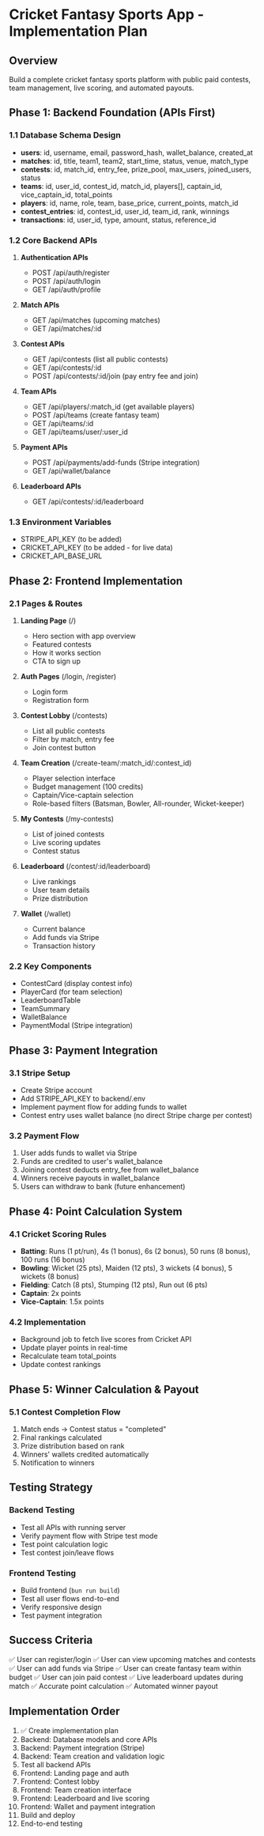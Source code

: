 # Cricket Fantasy Sports App - Implementation Plan

## Overview
Build a complete cricket fantasy sports platform with public paid contests, team management, live scoring, and automated payouts.

## Phase 1: Backend Foundation (APIs First)

### 1.1 Database Schema Design
- **users**: id, username, email, password_hash, wallet_balance, created_at
- **matches**: id, title, team1, team2, start_time, status, venue, match_type
- **contests**: id, match_id, entry_fee, prize_pool, max_users, joined_users, status
- **teams**: id, user_id, contest_id, match_id, players[], captain_id, vice_captain_id, total_points
- **players**: id, name, role, team, base_price, current_points, match_id
- **contest_entries**: id, contest_id, user_id, team_id, rank, winnings
- **transactions**: id, user_id, type, amount, status, reference_id

### 1.2 Core Backend APIs
1. **Authentication APIs**
   - POST /api/auth/register
   - POST /api/auth/login
   - GET /api/auth/profile

2. **Match APIs**
   - GET /api/matches (upcoming matches)
   - GET /api/matches/:id

3. **Contest APIs**
   - GET /api/contests (list all public contests)
   - GET /api/contests/:id
   - POST /api/contests/:id/join (pay entry fee and join)

4. **Team APIs**
   - GET /api/players/:match_id (get available players)
   - POST /api/teams (create fantasy team)
   - GET /api/teams/:id
   - GET /api/teams/user/:user_id

5. **Payment APIs**
   - POST /api/payments/add-funds (Stripe integration)
   - GET /api/wallet/balance

6. **Leaderboard APIs**
   - GET /api/contests/:id/leaderboard

### 1.3 Environment Variables
- STRIPE_API_KEY (to be added)
- CRICKET_API_KEY (to be added - for live data)
- CRICKET_API_BASE_URL

## Phase 2: Frontend Implementation

### 2.1 Pages & Routes
1. **Landing Page** (/)
   - Hero section with app overview
   - Featured contests
   - How it works section
   - CTA to sign up

2. **Auth Pages** (/login, /register)
   - Login form
   - Registration form

3. **Contest Lobby** (/contests)
   - List all public contests
   - Filter by match, entry fee
   - Join contest button

4. **Team Creation** (/create-team/:match_id/:contest_id)
   - Player selection interface
   - Budget management (100 credits)
   - Captain/Vice-captain selection
   - Role-based filters (Batsman, Bowler, All-rounder, Wicket-keeper)

5. **My Contests** (/my-contests)
   - List of joined contests
   - Live scoring updates
   - Contest status

6. **Leaderboard** (/contest/:id/leaderboard)
   - Live rankings
   - User team details
   - Prize distribution

7. **Wallet** (/wallet)
   - Current balance
   - Add funds via Stripe
   - Transaction history

### 2.2 Key Components
- ContestCard (display contest info)
- PlayerCard (for team selection)
- LeaderboardTable
- TeamSummary
- WalletBalance
- PaymentModal (Stripe integration)

## Phase 3: Payment Integration

### 3.1 Stripe Setup
- Create Stripe account
- Add STRIPE_API_KEY to backend/.env
- Implement payment flow for adding funds to wallet
- Contest entry uses wallet balance (no direct Stripe charge per contest)

### 3.2 Payment Flow
1. User adds funds to wallet via Stripe
2. Funds are credited to user's wallet_balance
3. Joining contest deducts entry_fee from wallet_balance
4. Winners receive payouts in wallet_balance
5. Users can withdraw to bank (future enhancement)

## Phase 4: Point Calculation System

### 4.1 Cricket Scoring Rules
- **Batting**: Runs (1 pt/run), 4s (1 bonus), 6s (2 bonus), 50 runs (8 bonus), 100 runs (16 bonus)
- **Bowling**: Wicket (25 pts), Maiden (12 pts), 3 wickets (4 bonus), 5 wickets (8 bonus)
- **Fielding**: Catch (8 pts), Stumping (12 pts), Run out (6 pts)
- **Captain**: 2x points
- **Vice-Captain**: 1.5x points

### 4.2 Implementation
- Background job to fetch live scores from Cricket API
- Update player points in real-time
- Recalculate team total_points
- Update contest rankings

## Phase 5: Winner Calculation & Payout

### 5.1 Contest Completion Flow
1. Match ends → Contest status = "completed"
2. Final rankings calculated
3. Prize distribution based on rank
4. Winners' wallets credited automatically
5. Notification to winners

## Testing Strategy

### Backend Testing
- Test all APIs with running server
- Verify payment flow with Stripe test mode
- Test point calculation logic
- Test contest join/leave flows

### Frontend Testing
- Build frontend (`bun run build`)
- Test all user flows end-to-end
- Verify responsive design
- Test payment integration

## Success Criteria
✅ User can register/login
✅ User can view upcoming matches and contests
✅ User can add funds via Stripe
✅ User can create fantasy team within budget
✅ User can join paid contest
✅ Live leaderboard updates during match
✅ Accurate point calculation
✅ Automated winner payout

## Implementation Order
1. ✅ Create implementation plan
2. Backend: Database models and core APIs
3. Backend: Payment integration (Stripe)
4. Backend: Team creation and validation logic
5. Test all backend APIs
6. Frontend: Landing page and auth
7. Frontend: Contest lobby
8. Frontend: Team creation interface
9. Frontend: Leaderboard and live scoring
10. Frontend: Wallet and payment integration
11. Build and deploy
12. End-to-end testing